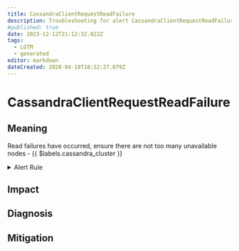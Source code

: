 ```yaml
---
title: CassandraClientRequestReadFailure
description: Troubleshooting for alert CassandraClientRequestReadFailure
#published: true
date: 2023-12-12T21:12:32.022Z
tags: 
  - LGTM
  - generated
editor: markdown
dateCreated: 2020-04-10T18:32:27.079Z
---
```


# CassandraClientRequestReadFailure

## Meaning
[//]: # "Short paragraph that explains what the alert means"
Read failures have occurred, ensure there are not too many unavailable nodes - {{ $labels.cassandra_cluster }}

<details>
  <summary>Alert Rule</summary>

{{% rule "cassandra/instaclustr-cassandra-exporter.yml" "CassandraClientRequestReadFailure" %}}

{{% comment %}}

```yaml
alert: CassandraClientRequestReadFailure
expr: increase(cassandra_client_request_failures_total{operation="read"}[1m]) > 0
for: 2m
labels:
    severity: critical
annotations:
    summary: Cassandra client request read failure (instance {{ $labels.instance }})
    description: |-
        Read failures have occurred, ensure there are not too many unavailable nodes - {{ $labels.cassandra_cluster }}
          VALUE = {{ $value }}
          LABELS = {{ $labels }}
    runbook: https://github.com/srerun/prometheus-alerts/blob/main/content/runbooks/instaclustr-cassandra-exporter/CassandraClientRequestReadFailure.md

```

{{% /comment %}}

</details>


## Impact
[//]: # "What could / will happen if the alert is not addressed"



## Diagnosis
[//]: # "Steps to take to identify the cause of the problem"



## Mitigation
[//]: # "The steps necessary to resolve the alert"
